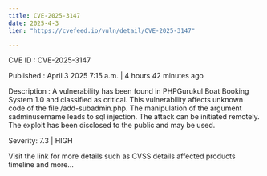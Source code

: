 ```yaml
---
title: CVE-2025-3147
date: 2025-4-3
lien: "https://cvefeed.io/vuln/detail/CVE-2025-3147"

---
```


CVE ID : CVE-2025-3147

Published :  April 3
2025
7:15 a.m. | 4 hours
42 minutes ago

Description : A vulnerability has been found in PHPGurukul Boat Booking System 1.0 and classified as critical. This vulnerability affects unknown code of the file /add-subadmin.php. The manipulation of the argument sadminusername leads to sql injection. The attack can be initiated remotely. The exploit has been disclosed to the public and may be used.

Severity: 7.3 | HIGH

Visit the link for more details
such as CVSS details
affected products
timeline
and more...
